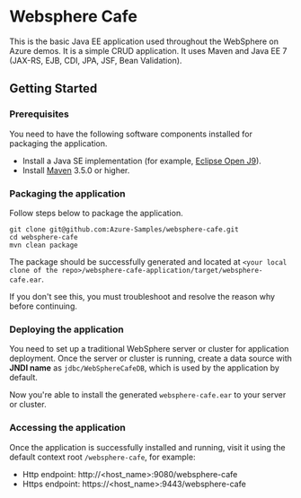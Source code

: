 # Websphere Cafe

This is the basic Java EE application used throughout the WebSphere on Azure demos.
It is a simple CRUD application. It uses Maven and Java EE 7 (JAX-RS, EJB, CDI, JPA, JSF, Bean Validation).

## Getting Started

### Prerequisites

You need to have the following software components installed for packaging the application.

* Install a Java SE implementation (for example, [Eclipse Open J9](https://www.eclipse.org/openj9/)).
* Install [Maven](https://maven.apache.org/download.cgi) 3.5.0 or higher.

### Packaging the application

Follow steps below to package the application.

```
git clone git@github.com:Azure-Samples/websphere-cafe.git
cd websphere-cafe
mvn clean package
```

The package should be successfully generated and located at `<your local clone of the repo>/websphere-cafe-application/target/websphere-cafe.ear`. 

If you don't see this, you must troubleshoot and resolve the reason why before continuing.

### Deploying the application

You need to set up a traditional WebSphere server or cluster for application deployment.
Once the server or cluster is running, create a data source with **JNDI name** as `jdbc/WebSphereCafeDB`, which is used by the application by default.

Now you're able to install the generated `websphere-cafe.ear` to your server or cluster. 

### Accessing the application

Once the application is successfully installed and running, visit it using the default context root `/websphere-cafe`, for example:

* Http endpoint: http://<host_name>:9080/websphere-cafe
* Https endpoint: https://<host_name>:9443/websphere-cafe
